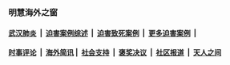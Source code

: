 
### 明慧海外之窗

####  [武汉肺炎](indexes/365.md?t=06141301) &nbsp;|&nbsp;  [迫害案例综述](indexes/328.md?t=06141301) &nbsp;|&nbsp; [迫害致死案例](indexes/277.md?t=06141301)  &nbsp;|&nbsp; [更多迫害案例](indexes/81.md?t=06141301)  &nbsp;|&nbsp; 
####  [时事评论](indexes/19.md?t=06141301) &nbsp;|&nbsp; [海外简讯](indexes/245.md?t=06141301)&nbsp;|&nbsp;  [社会支持](indexes/140.md?t=06141301) &nbsp;|&nbsp; [褒奖决议](indexes/282.md?t=06141301) &nbsp;|&nbsp; [社区报道](indexes/91.md?t=06141301)  &nbsp;|&nbsp; [天人之间](indexes/78.md?t=06141301) 

